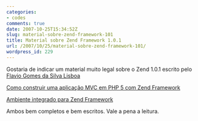 ```yaml
---
categories:
- codes
comments: true
date: 2007-10-25T15:34:52Z
slug: material-sobre-zend-framework-101
title: Material sobre Zend Framework 1.0.1
url: /2007/10/25/material-sobre-zend-framework-101/
wordpress_id: 229
---
```


Gostaria de indicar um material muito legal sobre o Zend 1.0.1 escrito pelo [Flavio Gomes da Silva Lisboa](mailto:flavio.lisboa@serpro.gov.br)

[Como construir uma aplicação MVC em PHP 5 com Zend Framework](http://www.fgsl.eti.br/linguagens-de-programacao/apresentacao%20zend%20framework.pdf/view)

[Ambiente integrado para Zend Framework](http://www.fgsl.eti.br/linguagens-de-programacao/Ambiente%20para%20o%20Zend%20Framework.pdf/view)

Ambos bem completos e bem escritos. Vale a pena a leitura.
